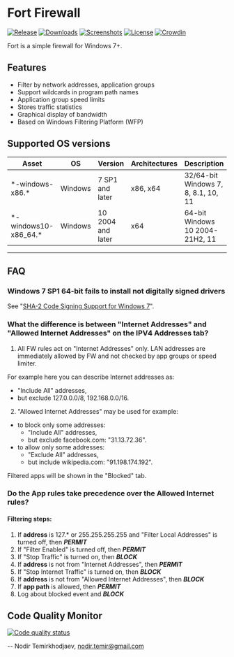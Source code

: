 # Fort Firewall

[![Release](https://img.shields.io/github/release/tnodir/fort.svg)](https://github.com/tnodir/fort/releases/latest) [![Downloads](https://img.shields.io/github/downloads/tnodir/fort/total.svg?maxAge=86400)](https://github.com/tnodir/fort/releases) [![Screenshots](https://img.shields.io/static/v1.svg?label=screenshots&message=11&color=gray)](https://imgur.com/a/fZbAbfy) [![License](https://img.shields.io/github/license/tnodir/fort.svg)](https://www.gnu.org/licenses/gpl-3.0) [![Crowdin](https://badges.crowdin.net/fort-firewall/localized.svg)](https://crowdin.com/project/fort-firewall)

Fort is a simple firewall for Windows 7+.

## Features

  - Filter by network addresses, application groups
  - Support wildcards in program path names
  - Application group speed limits
  - Stores traffic statistics
  - Graphical display of bandwidth
  - Based on Windows Filtering Platform (WFP)

## Supported OS versions

 Asset                  | OS      | Version           | Architectures | Description
------------------------|---------|-------------------|---------------|---------------------------------------
 \*-windows-x86.\*      | Windows | 7 SP1 and later   | x86, x64      | 32/64-bit Windows 7, 8, 8.1, 10, 11
 \*-windows10-x86_64.\* | Windows | 10 2004 and later | x64           | 64-bit Windows 10 2004-21H2, 11

-----

## FAQ

### Windows 7 SP1 64-bit fails to install not digitally signed drivers

See "[SHA-2 Code Signing Support for Windows 7](https://docs.microsoft.com/en-us/security-updates/SecurityAdvisories/2015/3033929)".

### What the difference is between "Internet Addresses" and "Allowed Internet Addresses" on the IPV4 Addresses tab?

1. All FW rules act on "Internet Addresses" only.
LAN addresses are immediately allowed by FW and not checked by app groups or speed limiter.

For example here you can describe Internet addresses as:
- "Include All" addresses,
- but exclude 127.0.0.0/8, 192.168.0.0/16.

2. "Allowed Internet Addresses" may be used for example:
- to block only some addresses:
    - "Include All" addresses,
    - but exclude facebook.com: "31.13.72.36".
- to allow only some addresses:
    - "Exclude All" addresses,
    - but include wikipedia.com: "91.198.174.192".

Filtered apps will be shown in the "Blocked" tab. 

### Do the App rules take precedence over the Allowed Internet rules?

#### Filtering steps:
1) If **address** is 127.* or 255.255.255.255 and "Filter Local Addresses" is turned off, then _**PERMIT**_
2) If "Filter Enabled" is turned off, then _**PERMIT**_
3) If "Stop Traffic" is turned on, then _**BLOCK**_
4) If **address** is not from "Internet Addresses", then _**PERMIT**_
5) If "Stop Internet Traffic" is turned on, then _**BLOCK**_
6) If **address** is not from "Allowed Internet Addresses", then _**BLOCK**_
7) If **app path** is allowed, then _**PERMIT**_
8) Log about blocked event and _**BLOCK**_

## Code Quality Monitor

[![Code quality status](https://codescene.io/projects/5344/status.svg)](https://codescene.io/projects/5344/jobs/latest-successful/results)

--
Nodir Temirkhodjaev, <nodir.temir@gmail.com>
